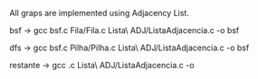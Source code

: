 All graps are implemented using Adjacency List.

bsf -> gcc bsf.c Fila/Fila.c Lista\ ADJ/ListaAdjacencia.c -o bsf

dfs -> gcc bsf.c Pilha/Pilha.c Lista\ ADJ/ListaAdjacencia.c -o bsf

restante -> gcc <nome>.c Lista\ ADJ/ListaAdjacencia.c -o <nome>
